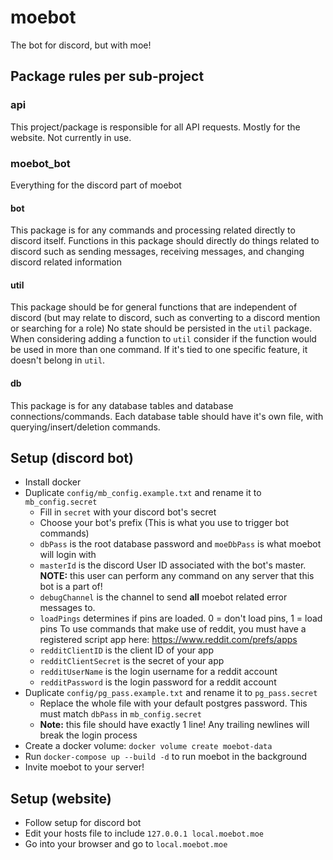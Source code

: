 # moebot
The bot for discord, but with moe!

## Package rules per sub-project
### api
This project/package is responsible for all API requests. Mostly for the website. Not currently in use.
### moebot_bot
Everything for the discord part of moebot
#### bot
This package is for any commands and processing related directly to discord itself.
Functions in this package should directly do things related to discord such as sending messages,
receiving messages, and changing discord related information
#### util
This package should be for general functions that are independent of discord (but may relate to discord, such as converting to a discord mention or searching for a role)
No state should be persisted in the `util` package. When considering adding a function to `util` consider if the function would
be used in more than one command. If it's tied to one specific feature, it doesn't belong in `util`.
#### db
This package is for any database tables and database connections/commands. Each database table should have it's own file, with querying/insert/deletion commands.

## Setup (discord bot)
* Install docker
* Duplicate `config/mb_config.example.txt` and rename it to `mb_config.secret`
    * Fill in `secret` with your discord bot's secret
    * Choose your bot's prefix (This is what you use to trigger bot commands)
    * `dbPass` is the root database password and `moeDbPass` is what moebot will login with
    * `masterId` is the discord User ID associated with the bot's master. __NOTE:__ this user can perform any command on any server that this bot is a part of!
    * `debugChannel` is the channel to send __all__ moebot related error messages to.
    * `loadPings` determines if pins are loaded. 0 = don't load pins, 1 = load pins
    To use commands that make use of reddit, you must have a registered script app here: https://www.reddit.com/prefs/apps
    * `redditClientID` is the client ID of your app
    * `redditClientSecret` is the secret of your app
    * `redditUserName` is the login username for a reddit account
    * `redditPassword` is the login password for a reddit account
* Duplicate `config/pg_pass.example.txt` and rename it to `pg_pass.secret`
    * Replace the whole file with your default postgres password. This must match `dbPass` in `mb_config.secret`
    * __Note:__ this file should have exactly 1 line! Any trailing newlines will break the login process
* Create a docker volume: `docker volume create moebot-data`
* Run `docker-compose up --build -d` to run moebot in the background
* Invite moebot to your server!

## Setup (website)
* Follow setup for discord bot
* Edit your hosts file to include `127.0.0.1 local.moebot.moe`
* Go into your browser and go to `local.moebot.moe`
